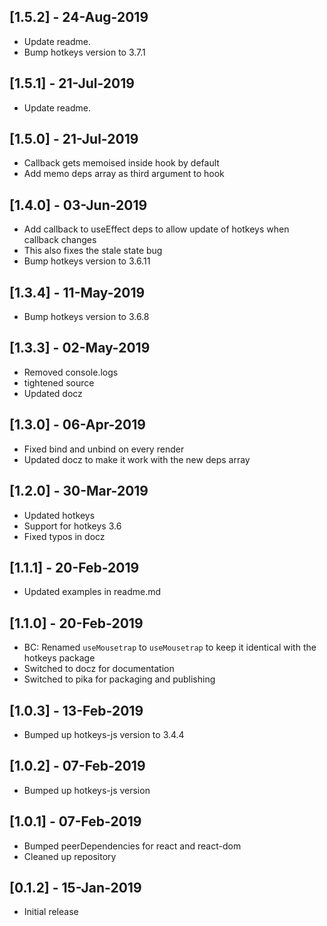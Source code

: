 ## [1.5.2] - 24-Aug-2019
* Update readme.
* Bump hotkeys version to 3.7.1

## [1.5.1] - 21-Jul-2019
* Update readme.

## [1.5.0] - 21-Jul-2019
* Callback gets memoised inside hook by default
* Add memo deps array as third argument to hook

## [1.4.0] - 03-Jun-2019
* Add callback to useEffect deps to allow update of hotkeys when callback changes
* This also fixes the stale state bug
* Bump hotkeys version to 3.6.11

## [1.3.4] - 11-May-2019
* Bump hotkeys version to 3.6.8

## [1.3.3] - 02-May-2019
* Removed console.logs
* tightened source
* Updated docz

## [1.3.0] - 06-Apr-2019
* Fixed bind and unbind on every render
* Updated docz to make it work with the new deps array

## [1.2.0] - 30-Mar-2019
* Updated hotkeys
* Support for hotkeys 3.6
* Fixed typos in docz

## [1.1.1] - 20-Feb-2019
* Updated examples in readme.md

## [1.1.0] - 20-Feb-2019
* BC: Renamed `useMousetrap` to `useMousetrap` to keep it identical with the hotkeys package
* Switched to docz for documentation
* Switched to pika for packaging and publishing

## [1.0.3] - 13-Feb-2019
* Bumped up hotkeys-js version to 3.4.4

## [1.0.2] - 07-Feb-2019
* Bumped up hotkeys-js version

## [1.0.1] - 07-Feb-2019
* Bumped peerDependencies for react and react-dom
* Cleaned up repository

## [0.1.2] - 15-Jan-2019
* Initial release